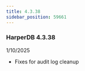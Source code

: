 ```yaml
---
title: 4.3.38
sidebar_position: 59661
---
```


### HarperDB 4.3.38

1/10/2025

- Fixes for audit log cleanup
